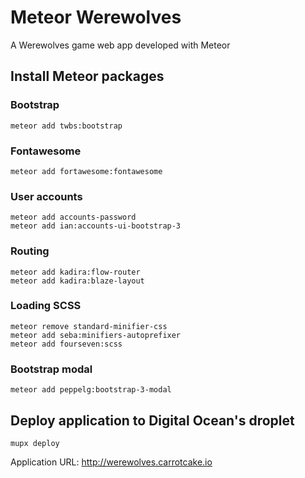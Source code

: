 # Meteor Werewolves
A Werewolves game web app developed with Meteor

## Install Meteor packages
### Bootstrap
```
meteor add twbs:bootstrap
```

### Fontawesome
```
meteor add fortawesome:fontawesome
``` 

### User accounts
```
meteor add accounts-password
meteor add ian:accounts-ui-bootstrap-3
```

### Routing 
```
meteor add kadira:flow-router
meteor add kadira:blaze-layout
```

### Loading SCSS
```
meteor remove standard-minifier-css
meteor add seba:minifiers-autoprefixer
meteor add fourseven:scss
```

### Bootstrap modal
```
meteor add peppelg:bootstrap-3-modal
```

## Deploy application to Digital Ocean's droplet
```
mupx deploy
```

Application URL: http://werewolves.carrotcake.io
